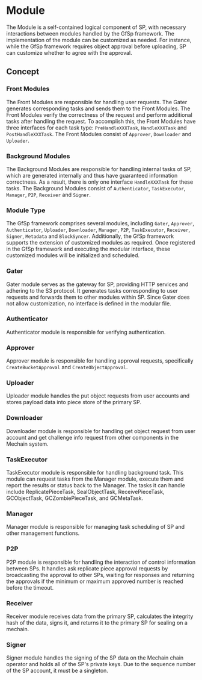 # Module

The Module is a self-contained logical component of SP, with necessary interactions between modules handled by the GfSp
framework. The implementation of the module can be customized as needed. For instance, while the GfSp framework requires
object approval before uploading, SP can customize whether to agree with the approval.

## Concept

### Front Modules

The Front Modules are responsible for handling user requests. The Gater generates corresponding tasks and sends them to
the Front Modules. The Front Modules verify the correctness of the request and perform additional tasks after handling
the request. To accomplish this, the Front Modules have three interfaces for each task type: `PreHandleXXXTask`,
`HandleXXXTask` and `PostHandleXXXTask`. The Front Modules consist of `Approver`, `Downloader` and `Uploader`.

### Background Modules

The Background Modules are responsible for handling internal tasks of SP, which are generated internally and thus have
guaranteed information correctness. As a result, there is only one interface `HandleXXXTask` for these tasks. The Background
Modules consist of `Authenticator`, `TaskExecutor`, `Manager`, `P2P`, `Receiver` and `Signer`.

### Module Type

The GfSp framework comprises several modules, including `Gater`, `Approver`, `Authenticator`, `Uploader`, `Downloader`,
`Manager`, `P2P`, `TaskExecutor`, `Receiver`, `Signer`, `Metadata` and `BlockSyncer`. Additionally, the GfSp framework
supports the extension of customized modules as required. Once registered in the GfSp framework and executing the
modular interface, these customized modules will be initialized and scheduled.

### Gater

Gater module serves as the gateway for SP, providing HTTP services and adhering to the S3 protocol. It generates tasks
corresponding to user requests and forwards them to other modules within SP. Since Gater does not allow customization,
no interface is defined in the modular file.

### Authenticator

Authenticator module is responsible for verifying authentication.

### Approver

Approver module is responsible for handling approval requests, specifically `CreateBucketApproval` and `CreateObjectApproval`.

### Uploader

Uploader module handles the put object requests from user accounts and stores payload data into piece store of the primary SP.

### Downloader

Downloader module is responsible for handling get object request from user account and get challenge info request from
other components in the Mechain system.

### TaskExecutor

TaskExecutor module is responsible for handling background task. This module can request tasks from the Manager module,
execute them and report the results or status back to the Manager. The tasks it can handle include ReplicatePieceTask,
SealObjectTask, ReceivePieceTask, GCObjectTask, GCZombiePieceTask, and GCMetaTask.

### Manager

Manager module is responsible for managing task scheduling of SP and other management functions.

### P2P

P2P module is responsible for handling the interaction of control information between SPs. It handles ask replicate piece 
approval requests by broadcasting the approval to other SPs, waiting for responses and returning the approvals if the 
minimum or maximum approved number is reached before the timeout.

### Receiver

Receiver module receives data from the primary SP, calculates the integrity hash of the data, signs it, and returns it
to the primary SP for sealing on a mechain.

### Signer

Signer module handles the signing of the SP data on the Mechain chain operator and holds all of the SP's private keys.
Due to the sequence number of the SP account, it must be a singleton.
